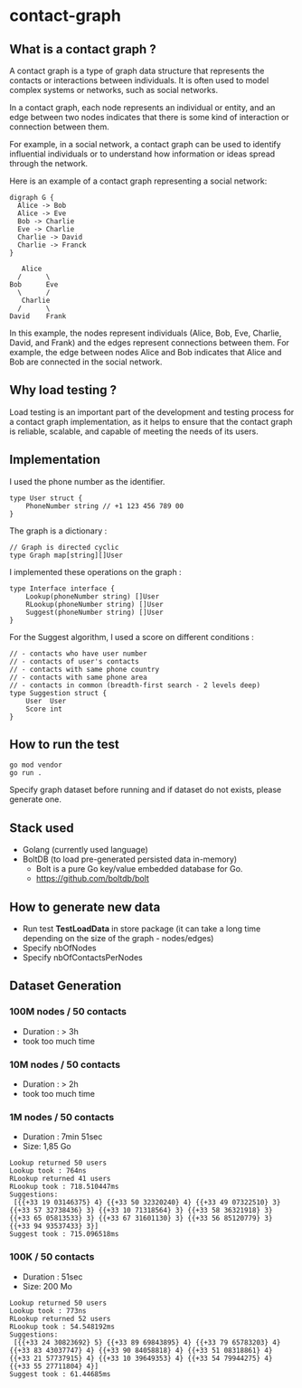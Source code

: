 # contact-graph

## What is a contact graph ?

A contact graph is a type of graph data structure that represents the contacts or interactions between individuals. It is often used to model complex systems or networks, such as social networks. 

In a contact graph, each node represents an individual or entity, and an edge between two nodes indicates that there is some kind of interaction or connection between them.

For example, in a social network, a contact graph can be used to identify influential individuals or to understand how information or ideas spread through the network.

Here is an example of a contact graph representing a social network:

```
digraph G {
  Alice -> Bob
  Alice -> Eve
  Bob -> Charlie
  Eve -> Charlie
  Charlie -> David
  Charlie -> Franck
}
```

```
   Alice
  /      \
Bob      Eve
  \      /
   Charlie
  /      \
David    Frank
```

In this example, the nodes represent individuals (Alice, Bob, Eve, Charlie, David, and Frank) and the edges represent connections between them. For example, the edge between nodes Alice and Bob indicates that Alice and Bob are connected in the social network.

## Why load testing ?

Load testing is an important part of the development and testing process for a contact graph implementation, as it helps to ensure that the contact graph is reliable, scalable, and capable of meeting the needs of its users.

## Implementation

I used the phone number as the identifier.
```golang
type User struct {
    PhoneNumber string // +1 123 456 789 00
}
```

The graph is a dictionary :
```golang
// Graph is directed cyclic
type Graph map[string][]User
```

I implemented these operations on the graph :
```golang
type Interface interface {
	Lookup(phoneNumber string) []User
	RLookup(phoneNumber string) []User
	Suggest(phoneNumber string) []User
}
```

For the Suggest algorithm, I used a score on different conditions : 
```golang
// - contacts who have user number
// - contacts of user's contacts
// - contacts with same phone country
// - contacts with same phone area
// - contacts in common (breadth-first search - 2 levels deep)
type Suggestion struct {
    User  User
    Score int
}
```

## How to run the test
```
go mod vendor
go run .
```
Specify graph dataset before running and if dataset do not exists, please generate one.

## Stack used
- Golang (currently used language)
- BoltDB (to load pre-generated persisted data in-memory)
    - Bolt is a pure Go key/value embedded database for Go.
    - https://github.com/boltdb/bolt

## How to generate new data
- Run test **TestLoadData** in store package (it can take a long time depending on the size of the graph - nodes/edges)
- Specify nbOfNodes
- Specify nbOfContactsPerNodes

## Dataset Generation

### 100M nodes / 50 contacts
- Duration : > 3h
- took too much time

### 10M nodes / 50 contacts
- Duration : > 2h
- took too much time

### 1M nodes / 50 contacts
- Duration : 7min 51sec
- Size: 1,85 Go

```
Lookup returned 50 users 
Lookup took : 764ns 
RLookup returned 41 users 
RLookup took : 718.510447ms 
Suggestions:
 [{{+33 19 03146375} 4} {{+33 50 32320240} 4} {{+33 49 07322510} 3} {{+33 57 32738436} 3} {{+33 10 71318564} 3} {{+33 58 36321918} 3} {{+33 65 05813533} 3} {{+33 67 31601130} 3} {{+33 56 85120779} 3} {{+33 94 93537433} 3}]
Suggest took : 715.096518ms
```

### 100K / 50 contacts
- Duration : 51sec
- Size: 200 Mo

```
Lookup returned 50 users 
Lookup took : 773ns 
RLookup returned 52 users 
RLookup took : 54.548192ms 
Suggestions:
 [{{+33 24 30823692} 5} {{+33 89 69843895} 4} {{+33 79 65783203} 4} {{+33 83 43037747} 4} {{+33 90 84058818} 4} {{+33 51 08318861} 4} {{+33 21 57737915} 4} {{+33 10 39649353} 4} {{+33 54 79944275} 4} {{+33 55 27711804} 4}]
Suggest took : 61.44685ms
```
